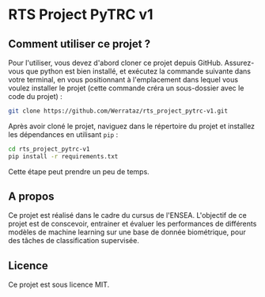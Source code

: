 # RTS Project PyTRC v1

## Comment utiliser ce projet ?

Pour l'utiliser, vous devez d'abord cloner ce projet depuis GitHub. Assurez-vous que python est bien installé, et exécutez la commande suivante dans votre terminal, en vous positionnant à l'emplacement dans lequel vous voulez installer le projet (cette commande créra un sous-dossier avec le code du projet) : 

```bash
git clone https://github.com/Werrataz/rts_project_pytrc-v1.git
```

Après avoir cloné le projet, naviguez dans le répertoire du projet et installez les dépendances en utilisant `pip` :

```bash
cd rts_project_pytrc-v1
pip install -r requirements.txt
```

Cette étape peut prendre un peu de temps.   

## A propos 

Ce projet est réalisé dans le cadre du cursus de l'ENSEA. L'objectif de ce projet est de conscevoir, entrainer et évaluer les performances de différents modèles de machine learning sur une base de donnée biométrique, pour des tâches de classification supervisée.    

## Licence

Ce projet est sous licence MIT.
